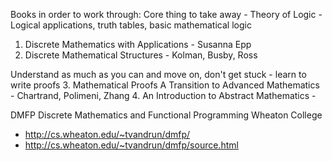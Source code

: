 
Books in order to work through:
Core thing to take away - Theory of Logic - Logical applications, truth tables, basic mathematical logic
1. Discrete Mathematics with Applications - Susanna Epp
2. Discrete Mathematical Structures - Kolman, Busby, Ross

Understand as much as you can and move on, don't get stuck - learn to write proofs
3. Mathematical Proofs A Transition to Advanced Mathematics - Chartrand, Polimeni, Zhang
4. An Introduction to Abstract Mathematics - 


DMFP Discrete Mathematics and Functional Programming Wheaton College
- http://cs.wheaton.edu/~tvandrun/dmfp/
- http://cs.wheaton.edu/~tvandrun/dmfp/source.html








